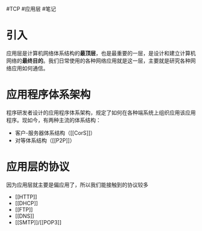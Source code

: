 #TCP #应用层 #笔记 

# 引入

应用层是计算机网络体系结构的**最顶层**，也是最重要的一层，是设计和建立计算机网络的**最终目的**。我们日常使用的各种网络应用就是这一层，主要就是研究各种网络应用如何通信。

# 应用程序体系架构

程序研发者设计的应用程序体系架构，规定了如何在各种端系统上组织应用该应用程序。现如今，有两种主流的体系结构：
- 客户-服务器体系结构（[[CorS]]）
- 对等体系结构（[[P2P]]）

# 应用层的协议

因为应用层就主要是偏应用了，所以我们能接触到的协议较多

- [[HTTP]]
- [[DHCP]]
- [[FTP]]
- [[DNS]]
- [[SMTP]]/[[POP3]]
